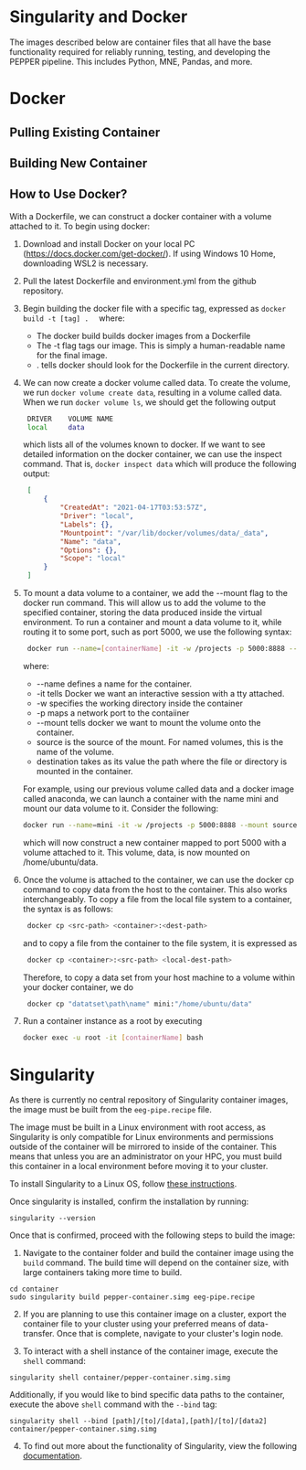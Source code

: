 # Singularity and Docker
The images described below are container files that all have the base functionality required for reliably running, testing, and developing the PEPPER pipeline. This includes Python, MNE, Pandas, and more.

# Docker

## Pulling Existing Container


## Building New Container

## How to Use Docker? 
With a Dockerfile, we can construct a docker container with a volume attached to it. To begin using docker: 
1. Download and install Docker on your local PC (https://docs.docker.com/get-docker/). If using Windows 10 Home, downloading WSL2 is necessary. 
2. Pull the latest Dockerfile and environment.yml from the github repository.
3. Begin building the docker file with a specific tag, expressed as
   `
   docker build -t [tag] .  
   `
   where: 
    * The docker build builds docker images from a Dockerfile
    * The -t flag tags our image. This is simply a human-readable name for the final image.
    * . tells docker should look for the Dockerfile in the current directory. 
4. We can now create a docker volume called data. To create the volume, we run `docker volume create data`, resulting in a volume called data. When we run `docker volume ls`, we should get the following output
   ```bash
    DRIVER    VOLUME NAME
    local     data
   ```
   which lists all of the volumes known to docker. If we want to see detailed information on the docker container, we can use the inspect command. That is, `docker inspect data` which will produce the following output: 
   ```json 
    [
        {
            "CreatedAt": "2021-04-17T03:53:57Z",
            "Driver": "local",
            "Labels": {},
            "Mountpoint": "/var/lib/docker/volumes/data/_data",
            "Name": "data",
            "Options": {},
            "Scope": "local"
        }
    ]
   ```
5. To mount a data volume to a container, we add the --mount flag to the docker run command. This will allow us to add the volume to the specified container, storing the data produced inside the virtual environment. To run a container and mount a data volume to it, while routing it to some port, such as port 5000, we use the following syntax:
   ```bash 
    docker run --name=[containerName] -it -w /projects -p 5000:8888 --mount source=[volume_name], destination=[docker_image_path] [tag]
   ```
   where: 
    * --name defines a name for the container. 
    * -it tells Docker we want an interactive session with a tty attached. 
    * -w specifies the working directory inside the container 
    * -p maps a network port to the contaiiner 
    * --mount tells docker we want to mount the volume onto the container. 
    * source is the source of the mount. For named volumes, this is the name of the volume. 
    * destination takes as its value the path where the file or directory is mounted in the container. 

    For example, using our previous volume called data and a docker image called anaconda, we can launch a container with the name mini and mount our data volume to it. Consider the following: 
    ```bash
    docker run --name=mini -it -w /projects -p 5000:8888 --mount source=data,destination=/home/ubuntu/data anaconda
    ```

    which will now construct a new container mapped to port 5000 with a volume attached to it. This volume, data, is now mounted on /home/ubuntu/data.

6. Once the volume is attached to the container, we can use the docker cp command to copy data from the host to the container. This also works interchangeably. To copy a file from the local file system to a container, the syntax is as follows: 
   ```bash 
    docker cp <src-path> <container>:<dest-path>
   ```
   and to copy a file from the container to the file system, it is expressed as
   ```bash 
    docker cp <container>:<src-path> <local-dest-path>
   ```

   Therefore, to copy a data set from your host machine to a volume within your docker container, we do
   ```bash
    docker cp "datatset\path\name" mini:"/home/ubuntu/data"
   ```
7. Run a container instance as a root by executing 

   ```bash
   docker exec -u root -it [containerName] bash
   ```

# Singularity

As there is currently no central repository of Singularity container images, the image must be built from the `eeg-pipe.recipe` file. 

The image must be built in a Linux environment with root access, as Singularity is only compatible for Linux environments and permissions outside of the container will be mirrored to inside of the container. This means that unless you are an administrator on your HPC, you must build this container in a local environment before moving it to your cluster.

To install Singularity to a Linux OS, follow [these instructions](https://sylabs.io/guides/3.0/user-guide/installation.html).

Once singularity is installed, confirm the installation by running:
```
singularity --version
```

Once that is confirmed, proceed with the following steps to build the image:

1. Navigate to the container folder and build the container image using the `build` command. The build time will depend on the container size, with large containers taking more time to build. 
```
cd container
sudo singularity build pepper-container.simg eeg-pipe.recipe
```

2. If you are planning to use this container image on a cluster, export the container file to your cluster using your preferred means of data-transfer. Once that is complete, navigate to your cluster's login node. 

3. To interact with a shell instance of the container image, execute the `shell` command:
```
singularity shell container/pepper-container.simg.simg
```

Additionally, if you would like to bind specific data paths to the container, execute the above `shell` command with the `--bind` tag:
```
singularity shell --bind [path]/[to]/[data],[path]/[to]/[data2] container/pepper-container.simg.simg
```

4. To find out more about the functionality of Singularity, view the following [documentation](https://sylabs.io/guides/3.0/user-guide/quick_start.html).